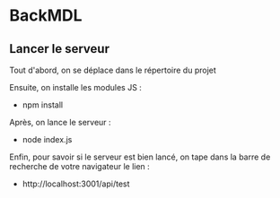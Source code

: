 # BackMDL
## Lancer le serveur
Tout d'abord, on se déplace dans le répertoire du projet

Ensuite, on installe les modules JS :
- npm install

Après, on lance le serveur :
- node index.js

Enfin, pour savoir si le serveur est bien lancé, on tape dans la barre de recherche de votre navigateur le lien :
- http://localhost:3001/api/test


